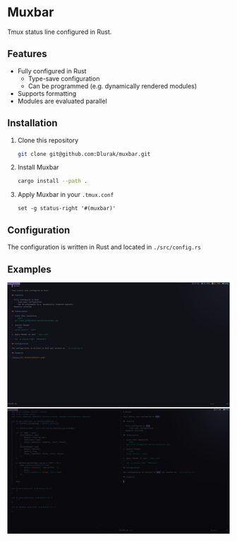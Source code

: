 # Muxbar

Tmux status line configured in Rust.

## Features

- Fully configured in Rust
  - Type-save configuration
  - Can be programmed (e.g. dynamically rendered modules)
- Supports formatting
- Modules are evaluated parallel

## Installation

1. Clone this repository

   ```bash
   git clone git@github.com:Dlurak/muxbar.git
   ```

2. Install Muxbar

   ```bash
   cargo install --path .
   ```

3. Apply Muxbar in your `.tmux.conf`

   ```text
   set -g status-right '#(muxbar)'
   ```

## Configuration

The configuration is written in Rust and located in `./src/config.rs`

## Examples

![New Default](./assets/new_default.png)
![Old Default](./assets/default.png)
